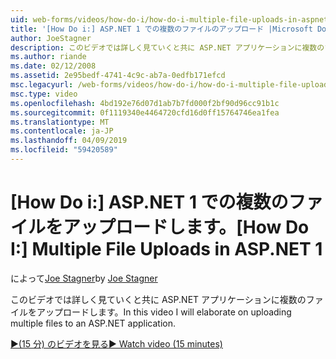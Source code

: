 ```yaml
---
uid: web-forms/videos/how-do-i/how-do-i-multiple-file-uploads-in-aspnet-1
title: '[How Do i:] ASP.NET 1 での複数のファイルのアップロード |Microsoft Docs'
author: JoeStagner
description: このビデオでは詳しく見ていくと共に ASP.NET アプリケーションに複数のファイルをアップロードします。
ms.author: riande
ms.date: 02/12/2008
ms.assetid: 2e95bedf-4741-4c9c-ab7a-0edfb171efcd
msc.legacyurl: /web-forms/videos/how-do-i/how-do-i-multiple-file-uploads-in-aspnet-1
msc.type: video
ms.openlocfilehash: 4bd192e76d07d1ab7b7fd000f2bf90d96cc91b1c
ms.sourcegitcommit: 0f1119340e4464720cfd16d0ff15764746ea1fea
ms.translationtype: MT
ms.contentlocale: ja-JP
ms.lasthandoff: 04/09/2019
ms.locfileid: "59420589"
---
```

# <a name="how-do-i--multiple-file-uploads-in-aspnet1"></a><span data-ttu-id="f33b7-103">[How Do i:] ASP.NET 1 での複数のファイルをアップロードします。</span><span class="sxs-lookup"><span data-stu-id="f33b7-103">[How Do I:]  Multiple File Uploads in ASP.NET 1</span></span>

<span data-ttu-id="f33b7-104">によって[Joe Stagner](https://github.com/JoeStagner)</span><span class="sxs-lookup"><span data-stu-id="f33b7-104">by [Joe Stagner](https://github.com/JoeStagner)</span></span>

<span data-ttu-id="f33b7-105">このビデオでは詳しく見ていくと共に ASP.NET アプリケーションに複数のファイルをアップロードします。</span><span class="sxs-lookup"><span data-stu-id="f33b7-105">In this video I will elaborate on uploading multiple files to an ASP.NET application.</span></span>

[<span data-ttu-id="f33b7-106">&#9654;(15 分) のビデオを見る</span><span class="sxs-lookup"><span data-stu-id="f33b7-106">&#9654; Watch video (15 minutes)</span></span>](https://channel9.msdn.com/Blogs/ASP-NET-Site-Videos/how-do-i-multiple-file-uploads-in-aspnet-1)
